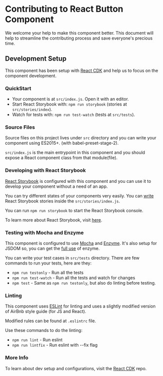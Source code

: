 # Contributing to React Button Component

We welcome your help to make this component better. This document will help to streamline the contributing process and save everyone's precious time.

## Development Setup

This component has been setup with [React CDK](https://github.com/kadirahq/react-cdk) and help us to focus on the component development.

### QuickStart

* Your component is at `src/index.js`. Open it with an editor.
* Start React Storybook with: `npm run storybook` (stories at `src/stories/index`).
* Watch for tests with: `npm run test-watch` (tests at `src/tests`).

### Source Files

Source files on this project lives under `src` directory and you can write your component using ES2015+. (with babel-preset-stage-2).

`src/index.js` is the main entrypoint in this component and you should expose a React component class from that module(file).

### Developing with React Storybook

[React Storybook](https://github.com/kadirahq/react-storybook) is configured with this component and you can use it to develop your component without a need of an app.

You can try different states of your components very easily. You can [write](https://github.com/kadirahq/react-storybook/blob/master/docs/api.md#story-creation-api) React Storybook stories inside the `src/stories/index.js`.

You can run `npm run storybook` to start the React Storybook console.

To learn more about React Storybook, visit [here](https://github.com/kadirahq/react-storybook).

### Testing with Mocha and Enzyme

This component is configured to use [Mocha](https://github.com/mochajs/mocha) and [Enzyme](https://github.com/airbnb/enzyme). It's also setup for JSDOM so, you can get the [full use](https://github.com/airbnb/enzyme/blob/master/docs/api/mount.md) of enzyme.

You can write your test cases in `src/tests` directory. There are few commands to run your tests, here are they:

* `npm run testonly` - Run all the tests
* `npm run test-watch` - Run all the tests and watch for changes
* `npm test` - Same as `npm run testonly`, but also do linting before testing.

### Linting

This component uses [ESLint](http://eslint.org/) for linting and uses a slightly modified version of AirBnb style guide (for JS and React).

Modified rules can be found at `.eslintrc` file.

Use these commands to do the linting:

* `npm run lint` - Run eslint
* `npm run lintfix` - Run eslint with --fix flag

### More Info

To learn about dev setup and configurations, visit the [React CDK](https://github.com/kadirahq/react-cdk) repo.
